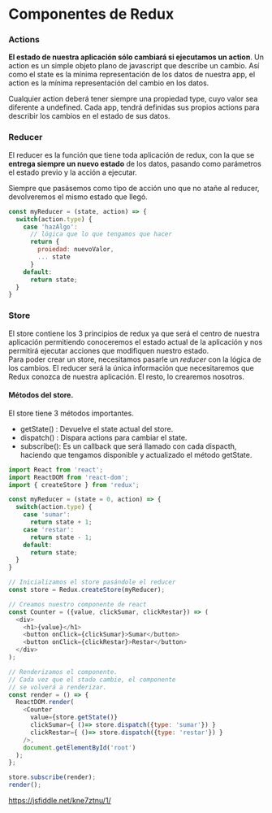 # Componentes de Redux

### Actions

**El estado de nuestra aplicación sólo cambiará si ejecutamos un action**. Un action es un simple objeto plano de javascript que describe un cambio. Así como el state es la mínima representación de los datos de nuestra app, el action es la mínima representación del cambio en los datos.

Cualquier action deberá tener siempre una propiedad type, cuyo valor sea diferente a undefined. Cada app, tendrá definidas sus propios actions para describir los cambios en el estado de sus datos.

### Reducer

El reducer es la función que tiene toda aplicación de redux, con la que se **entrega siempre un nuevo estado** de los datos, pasando como parámetros el estado previo y la acción a ejecutar.

Siempre que pasásemos como tipo de acción uno que no atañe al reducer, devolveremos el mismo estado que llegó.

```js
const myReducer = (state, action) => {
  switch(action.type) {
    case 'hazAlgo':
      // lógica que lo que tengamos que hacer
      return {
        proiedad: nuevoValor,
        ... state
      }
    default:
      return state;
  }
}
```

### Store

El store contiene los 3 principios de redux ya que será el centro de nuestra aplicación permitiendo conoceremos el estado actual de la aplicación y nos permitirá ejecutar acciones que modifiquen nuestro estado.  
Para poder crear un store, necesitamos pasarle un _reducer_ con la lógica de los cambios. El reducer será la única información que necesitaremos que Redux conozca de nuestra aplicación. El resto, lo crearemos nosotros.

#### Métodos del store.
El store tiene 3 métodos importantes.

* getState() : Devuelve el state actual del store.
* dispatch() : Dispara actions para cambiar el state.
* subscribe(): Es un callback que será llamado con cada dispacth, haciendo que tengamos disponible y actualizado el método getState.

```js
import React from 'react';
import ReactDOM from 'react-dom';
import { createStore } from 'redux';

const myReducer = (state = 0, action) => {
  switch(action.type) {
    case 'sumar':
      return state + 1;
    case 'restar':
      return state - 1;
    default:
      return state;
  }
}

// Inicializamos el store pasándole el reducer
const store = Redux.createStore(myReducer);

// Creamos nuestro componente de react
const Counter = ({value, clickSumar, clickRestar}) => (
  <div>
    <h1>{value}</h1>
    <button onClick={clickSumar}>Sumar</button>
    <button onClick={clickRestar}>Restar</button>
  </div>
);

// Renderizamos el componente.
// Cada vez que el stado cambie, el componente
// se volverá a renderizar.
const render = () => {
  ReactDOM.render(
    <Counter 
      value={store.getState()}
      clickSumar={ ()=> store.dispatch({type: 'sumar'}) }
      clickRestar={ ()=> store.dispatch({type: 'restar'}) }
    />,
    document.getElementById('root')
  );
};

store.subscribe(render);
render();
```
https://jsfiddle.net/kne7ztnu/1/
